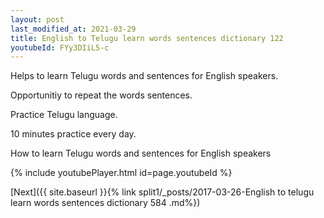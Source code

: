 ```yaml
---
layout: post
last_modified_at: 2021-03-29
title: English to Telugu learn words sentences dictionary 122 
youtubeId: FYy3DIiL5-c
---
```

 
 
Helps to learn Telugu words and sentences for English speakers.

Opportunitiy to repeat the words sentences. 

Practice Telugu language. 
 
10 minutes practice every day. 
 
How to learn Telugu words and sentences for English speakers 
 
{% include youtubePlayer.html id=page.youtubeId %}
 
 
[Next]({{ site.baseurl }}{% link  split1/_posts/2017-03-26-English to telugu learn words sentences dictionary 584 .md%})
 
